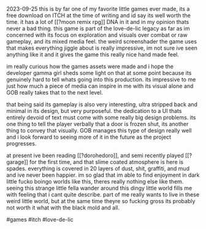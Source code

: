 2023-09-25
this is by far one of my favorite little games ever made, its a free download on ITCH at the time of writing and id say its well worth the time. it has a lot of [[?moon remix rpg]] DNA in it and in my opinion thats never a bad thing. this game is part of the love-de-lic legacy as far as im concerned with its focus on exploration and visuals over combat or raw gameplay, and its mixed media feel. the weird screenshader the game uses that makes everything jiggle about is really impressive, im not sure ive seen anything like it and it gives the game this really nice hand made feel.

im really curious how the games assets were made and i hope the developer gamma girl sheds some light on that at some point because its genuinely hard to tell whats going into this production. its impressive to me just how much a piece of media can inspire in me with its visual alone and GOB really takes that to the next level.

that being said its gameplay is also very interesting, ultra stripped back and minimal in its design, but very purposeful. the dedication to a UI thats entirely devoid of text must come with some really big design problems. its one thing to tell the player verbally that a door is frozen shut, its another thing to convey that visually. GOB manages this type of design really well and i look forward to seeing more of it in the future as the project progresses.

at present ive been reading [[?dorohedoro]], and semi recently played [[?garage]] for the first time, and that slime coated atmosphere is here is spades. everything is covered in 20 layers of dust, shit, graffiti, and mud and ive never been happier. im so glad that im able to find enjoyment in dark little fucko boingo worlds like this, theres really nothing else like them. seeing this strange little fella wander around this dingy little world fills me with feeling that i cant quite describe. part of me really wants to live in these weird little world, but at the same time theyre so fucking gross its probably not worth it what with the black mold and all.

#games #itch #love-de-lic